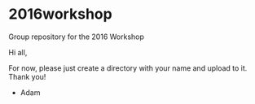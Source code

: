 # 2016workshop
Group repository for the 2016 Workshop


Hi all,

For now, please just create a directory with your name and upload to it.  Thank you!

- Adam
